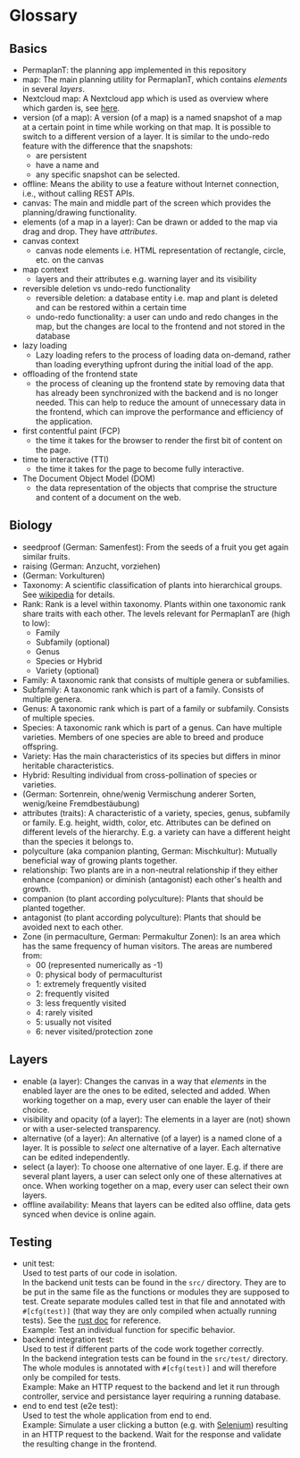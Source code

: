 # Glossary

## Basics

- PermaplanT:
  the planning app implemented in this repository
- map:
  The main planning utility for PermaplanT, which contains _elements_ in several _layers_.
- Nextcloud map:
  A Nextcloud app which is used as overview where which garden is, see [here](https://apps.nextcloud.com/apps/maps).
- version (of a map):
  A version (of a map) is a named snapshot of a map at a certain point in time while working on that map.
  It is possible to switch to a different version of a layer.
  It is similar to the undo-redo feature with the difference that the snapshots:
  - are persistent
  - have a name and
  - any specific snapshot can be selected.
- offline:
  Means the ability to use a feature without Internet connection, i.e., without calling REST APIs.
- canvas:
  The main and middle part of the screen which provides the planning/drawing functionality.
- elements (of a map in a layer):
  Can be drawn or added to the map via drag and drop.
  They have _attributes_.
- canvas context
  - canvas node elements i.e. HTML representation of rectangle, circle, etc. on the canvas
- map context
  - layers and their attributes e.g. warning layer and its visibility
- reversible deletion vs undo-redo functionality
  - reversible deletion: a database entity i.e. map and plant is deleted and can be restored within a certain time
  - undo-redo functionality: a user can undo and redo changes in the map, but the changes are local to the frontend and not stored in the database
- lazy loading
  - Lazy loading refers to the process of loading data on-demand, rather than loading everything upfront during the initial load of the app.
- offloading of the frontend state
  - the process of cleaning up the frontend state by removing data that has already been synchronized with the backend and is no longer needed. This can help to reduce the amount of unnecessary data in the frontend, which can improve the performance and efficiency of the application.
- first contentful paint (FCP)
  - the time it takes for the browser to render the first bit of content on the page.
- time to interactive (TTI)
  - the time it takes for the page to become fully interactive.
- The Document Object Model (DOM)
  - the data representation of the objects that comprise the structure and content of a document on the web.

## Biology

- seedproof (German: Samenfest):
  From the seeds of a fruit you get again similar fruits.
- raising (German: Anzucht, vorziehen)
- (German: Vorkulturen)
- Taxonomy:
  A scientific classification of plants into hierarchical groups.
  See [wikipedia](https://en.wikipedia.org/wiki/Plant_taxonomy) for details.
- Rank:
  Rank is a level within taxonomy.
  Plants within one taxonomic rank share traits with each other.
  The levels relevant for PermaplanT are (high to low):
  - Family
  - Subfamily (optional)
  - Genus
  - Species or Hybrid
  - Variety (optional)
- Family:
  A taxonomic rank that consists of multiple genera or subfamilies.
- Subfamily:
  A taxonomic rank which is part of a family.
  Consists of multiple genera.
- Genus:
  A taxonomic rank which is part of a family or subfamily.
  Consists of multiple species.
- Species:
  A taxonomic rank which is part of a genus.
  Can have multiple varieties.
  Members of one species are able to breed and produce offspring.
- Variety:
  Has the main characteristics of its species but differs in minor heritable characteristics.
- Hybrid:
  Resulting individual from cross-pollination of species or varieties.
- (German: Sortenrein, ohne/wenig Vermischung anderer Sorten, wenig/keine Fremdbestäubung)
- attributes (traits):
  A characteristic of a variety, species, genus, subfamily or family.
  E.g. height, width, color, etc.
  Attributes can be defined on different levels of the hierarchy.
  E.g. a variety can have a different height than the species it belongs to.
- polyculture (aka companion planting, German: Mischkultur):
  Mutually beneficial way of growing plants together.
- relationship:
  Two plants are in a non-neutral relationship if they either enhance (companion)
  or diminish (antagonist) each other's health and growth.
- companion (to plant according polyculture):
  Plants that should be planted together.
- antagonist (to plant according polyculture):
  Plants that should be avoided next to each other.
- Zone (in permaculture, German: Permakultur Zonen):
  Is an area which has the same frequency of human visitors.
  The areas are numbered from:
  - 00 (represented numerically as -1)
  - 0: physical body of permaculturist
  - 1: extremely frequently visited
  - 2: frequently visited
  - 3: less frequently visited
  - 4: rarely visited
  - 5: usually not visited
  - 6: never visited/protection zone

## Layers

- enable (a layer):
  Changes the canvas in a way that _elements_ in the enabled layer are the ones to be edited, selected and added.
  When working together on a map, every user can enable the layer of their choice.
- visibility and opacity (of a layer):
  The elements in a layer are (not) shown or with a user-selected transparency.
- alternative (of a layer):
  An alternative (of a layer) is a named clone of a layer.
  It is possible to _select_ one alternative of a layer.
  Each alternative can be edited independently.
- select (a layer):
  To choose one alternative of one layer.
  E.g. if there are several plant layers, a user can select only one of these alternatives at once.
  When working together on a map, every user can select their own layers.
- offline availability:
  Means that layers can be edited also offline, data gets synced when device is online again.

## Testing

- unit test:  
  Used to test parts of our code in isolation.  
  In the backend unit tests can be found in the `src/` directory. They are to be put in the same file as the functions or modules they are supposed to test. Create separate modules called test in that file and annotated with `#[cfg(test)]` (that way they are only compiled when actually running tests). See the [rust doc](https://doc.rust-lang.org/rust-by-example/testing/unit_testing.html) for reference.  
  Example: Test an individual function for specific behavior.
- backend integration test:  
  Used to test if different parts of the code work together correctly.  
  In the backend integration tests can be found in the `src/test/` directory. The whole modules is annotated with `#[cfg(test)]` and will therefore only be compiled for tests.  
  Example: Make an HTTP request to the backend and let it run through controller, service and persistance layer requiring a running database.
- end to end test (e2e test):  
  Used to test the whole application from end to end.  
  Example: Simulate a user clicking a button (e.g. with [Selenium](https://www.selenium.dev/)) resulting in an HTTP request to the backend. Wait for the response and validate the resulting change in the frontend.
